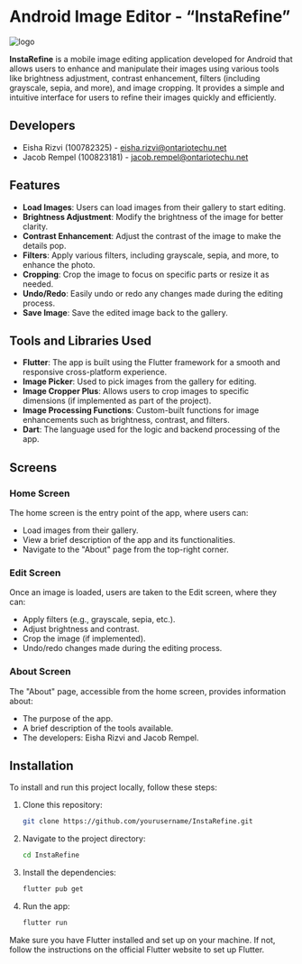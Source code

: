 # Android Image Editor - “InstaRefine”

![logo](https://github.com/user-attachments/assets/b59991d1-224e-44fc-a8be-01d01a6f5041)

**InstaRefine** is a mobile image editing application developed for Android that allows users to enhance and manipulate their images using various tools like brightness adjustment, contrast enhancement, filters (including grayscale, sepia, and more), and image cropping. It provides a simple and intuitive interface for users to refine their images quickly and efficiently.

## Developers
- Eisha Rizvi (100782325) - eisha.rizvi@ontariotechu.net
- Jacob Rempel (100823181) - jacob.rempel@ontariotechu.net

## Features

- **Load Images**: Users can load images from their gallery to start editing.
- **Brightness Adjustment**: Modify the brightness of the image for better clarity.
- **Contrast Enhancement**: Adjust the contrast of the image to make the details pop.
- **Filters**: Apply various filters, including grayscale, sepia, and more, to enhance the photo.
- **Cropping**: Crop the image to focus on specific parts or resize it as needed.
- **Undo/Redo**: Easily undo or redo any changes made during the editing process.
- **Save Image**: Save the edited image back to the gallery.

## Tools and Libraries Used

- **Flutter**: The app is built using the Flutter framework for a smooth and responsive cross-platform experience.
- **Image Picker**: Used to pick images from the gallery for editing.
- **Image Cropper Plus**: Allows users to crop images to specific dimensions (if implemented as part of the project).
- **Image Processing Functions**: Custom-built functions for image enhancements such as brightness, contrast, and filters.
- **Dart**: The language used for the logic and backend processing of the app.

## Screens

### Home Screen
The home screen is the entry point of the app, where users can:
- Load images from their gallery.
- View a brief description of the app and its functionalities.
- Navigate to the "About" page from the top-right corner.

### Edit Screen
Once an image is loaded, users are taken to the Edit screen, where they can:
- Apply filters (e.g., grayscale, sepia, etc.).
- Adjust brightness and contrast.
- Crop the image (if implemented).
- Undo/redo changes made during the editing process.

### About Screen
The "About" page, accessible from the home screen, provides information about:
- The purpose of the app.
- A brief description of the tools available.
- The developers: Eisha Rizvi and Jacob Rempel.

## Installation

To install and run this project locally, follow these steps:

1. Clone this repository:
   ```bash
   git clone https://github.com/yourusername/InstaRefine.git
   ```

2. Navigate to the project directory:
   ```bash
   cd InstaRefine
   ```

4. Install the dependencies:
   ```bash
   flutter pub get
   ```

6. Run the app:
   ```bash
   flutter run
   ```

Make sure you have Flutter installed and set up on your machine. If not, follow the instructions on the official Flutter website to set up Flutter.
